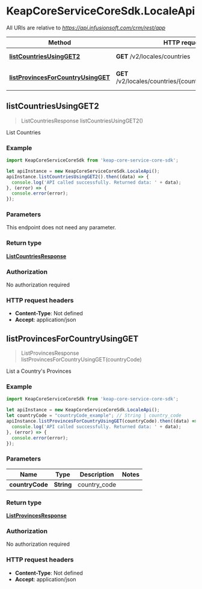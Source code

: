 # KeapCoreServiceCoreSdk.LocaleApi

All URIs are relative to *https://api.infusionsoft.com/crm/rest/app*

Method | HTTP request | Description
------------- | ------------- | -------------
[**listCountriesUsingGET2**](LocaleApi.md#listCountriesUsingGET2) | **GET** /v2/locales/countries | List Countries
[**listProvincesForCountryUsingGET**](LocaleApi.md#listProvincesForCountryUsingGET) | **GET** /v2/locales/countries/{country_code}/provinces | List a Country&#39;s Provinces



## listCountriesUsingGET2

> ListCountriesResponse listCountriesUsingGET2()

List Countries

### Example

```javascript
import KeapCoreServiceCoreSdk from 'keap-core-service-core-sdk';

let apiInstance = new KeapCoreServiceCoreSdk.LocaleApi();
apiInstance.listCountriesUsingGET2().then((data) => {
  console.log('API called successfully. Returned data: ' + data);
}, (error) => {
  console.error(error);
});

```

### Parameters

This endpoint does not need any parameter.

### Return type

[**ListCountriesResponse**](ListCountriesResponse.md)

### Authorization

No authorization required

### HTTP request headers

- **Content-Type**: Not defined
- **Accept**: application/json


## listProvincesForCountryUsingGET

> ListProvincesResponse listProvincesForCountryUsingGET(countryCode)

List a Country&#39;s Provinces

### Example

```javascript
import KeapCoreServiceCoreSdk from 'keap-core-service-core-sdk';

let apiInstance = new KeapCoreServiceCoreSdk.LocaleApi();
let countryCode = "countryCode_example"; // String | country_code
apiInstance.listProvincesForCountryUsingGET(countryCode).then((data) => {
  console.log('API called successfully. Returned data: ' + data);
}, (error) => {
  console.error(error);
});

```

### Parameters


Name | Type | Description  | Notes
------------- | ------------- | ------------- | -------------
 **countryCode** | **String**| country_code | 

### Return type

[**ListProvincesResponse**](ListProvincesResponse.md)

### Authorization

No authorization required

### HTTP request headers

- **Content-Type**: Not defined
- **Accept**: application/json

